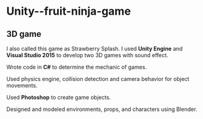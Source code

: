 # Unity--fruit-ninja-game
## 3D game

<p>I also called this game as Strawberry Splash. I used <b>Unity Engine</b> and <b>Visual Studio 2015</b> to develop two 3D games with sound effect.</p>
<p>Wrote code in <b>C#</b> to determine the mechanic of games.</p>
<p>Used physics engine, collision detection and camera behavior for object movements.</p>
<p>Used <b>Photoshop</b> to create game objects.</p>
<p>Designed and modeled environments, props, and characters using Blender.</p>

